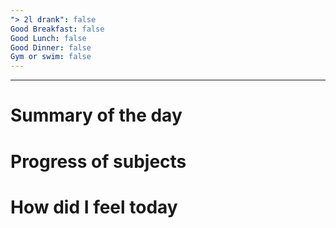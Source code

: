 ```yaml
---
"> 2l drank": false
Good Breakfast: false
Good Lunch: false
Good Dinner: false
Gym or swim: false
---
```

  
---  
# Summary of the day  
  
# Progress of subjects  
  
# How did I feel today